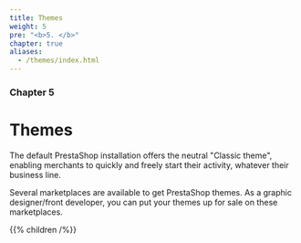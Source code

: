 ```yaml
---
title: Themes
weight: 5
pre: "<b>5. </b>"
chapter: true
aliases:
  - /themes/index.html
---
```


### Chapter 5

# Themes

The default PrestaShop installation offers the neutral "Classic theme", enabling merchants to quickly and freely start their activity, whatever their business line.

Several marketplaces are available to get PrestaShop themes. As a graphic designer/front developer, you can put your themes up for sale on these marketplaces.

{{% children /%}}
